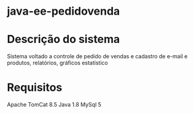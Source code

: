 # java-ee-pedidovenda

# Descrição do sistema
  Sistema voltado a controle de pedido de vendas e cadastro de e-mail e produtos, relatórios, gráficos estatístico

# Requisitos
  Apache TomCat 8.5
  Java 1.8
  MySql 5
  
 
